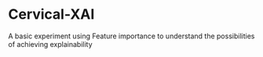 # Cervical-XAI
A basic experiment using Feature importance to understand the possibilities of achieving explainability
